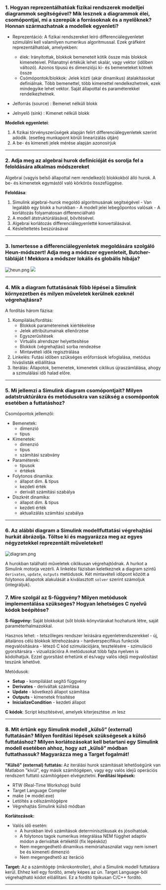### 1. Hogyan reprezentálhatóak fizikai rendszerek modelljei diagrammok segítségével? Mik lesznek a diagrammok élei, csomópontjai, mi a szerepük a forrásoknak és a nyelőknek? Honnan származhatnak a modellek egyenleti?
 - Reprezentáció: A fizikai rendszereket leíró differenciálegyenletet szimulálni kell valamilyen numerikus algoritmussal. Ezek gráfként reprezentálhatóak, amelyekben:
	 - élek: Irányítottak, blokkok bemeneteit kötik össze más blokkok kimeneteivel. Pillanatnyi értékük lehet skalár, vagy vektor (időben változó). Azonos típusú és dimenziójú ki- és bemeneteket kötnek össze
	 - Csómópontok/blokkok: Jelek közti (akár dinamikus) átalakításokat definiálnak. Több bemenettel, több kimenettel rendelkezhetnek, ezek mindegyike lehet vektor. Saját állapottal és paraméterekkel rendelkezhetnek.


- Jelforrás (source) : Bemenet nélküli blokk
- Jelnyelő (sink) : Kimenet nélküli blokk

**Modellek egyenletei**:
1. A fizikai törvényszerűségek alapján felírt differenciálegyenletek szerint adódik. (esetleg munkapont körüli linearizálás útján)
2. A be- és kimeneti jelek  mérése alapján azonosírjuk
---
### 2. Adja meg az algebrai hurok definícióját és sorolja fel a feloldására alkalmas módszereket
Algebrai (vagyis belső állapottal nem rendelkező) blokkokból álló hurok. A be- és kimenetek egymástól való körkörös összefüggése.

**Feloldása**: 
1. Simulink algebrai-hurok megoldó algoritmusának segítségével
		- Van legalább egy blokk a hurokban
		- A modell jelei lebegőpontos valósak
		- A korlátozás folyamatosan differenciálható
2. A modell átstruktúrálásával, bővítésével.
3. Algebrai korlátozás differenciálegyenletté konvertálásával.
4. Késlelteltetés beszúrásával
----
### 3. Ismertesse a differenciálegyenletek megoldására szolgáló Heun-módszert! Adja meg a módszer egyenleteit, Butcher-tábláját ! Mekkora a módszer lokális és globális hibája?
![heun.png](https://i.loli.net/2018/10/29/5bd6159737668.png)
![](https://i.loli.net/2018/10/29/5bd6170077158.png)

---
### 4. Mik a diagram futtatásának főbb lépései a Simulink környezetben és milyen műveletek kerülnek ezeknél végrehajtásra?

A fordítás három fázisa:
1. Kompilálás/fordítás: 
	- Blokkok paramétereinek kiértékelése
	- Jelek attribútumainak ellenőrzése
	- Egyszerűsítések
	- Virtuális alrendszer helyettesítése
	- Blokkok (végrehajtási) sorba rendezése
	- Mintavételi idők regisztrálása
2. Linkelés: Futási időben szükséges erőforrások lefoglalása, metódus híváslisták előállítása 
3. Iterálás: Állapotok, bemenetek, kimenetek ciklikus újraszámlálása, ahogy a szimulálási idő halad előre.

---

### 5. Mi jellemzi a Simulink diagram csomópontjait? Milyen adatstruktúrákra és metódusokra van szükség a csomópontok esetében a futtatáshoz?


Csomópontok jellemzői:
- Bemenetek:
	- dimenzió
	- típus
- Kimenetek:
	- dimenzió
	- típus
	- számítási szabvány
- Paraméterek:
	- típusok
	- értékek
- Folytonos dinamika:
	- állapot dim. & típus
	- kezdeti érték
	- derivált számítási szabálya
- Diszkrét dinamika:
	- állapot dim. & típus
	- kezdeti érték
	- aktualizálás számítási szabálya

---
### 6. Az alábbi diagram a Simulink modellfuttatási végrehajtási hurkát ábrázolja. Töltse ki és magyarázza meg az egyes négyzetekkel reprezentált műveleteket! 

![diagram.png](https://i.loli.net/2018/10/29/5bd6180ba4ee1.png)


A hurokban található műveletek ciklikusan végrehajtódnak. A hurkot a Simulink motorja vezérli. A linkelési fázisban keletkeznek a diagram szintű `derivates`, `update`, `outputs` metódusok. Két mintavételi időpont között a folytonos állapotok alakulását  a kiválasztott `solver` szerint számoljuk (integráljuk).

### 7. Mire szolgál az S-függvény? Milyen metódusok implementálása szükséges? Hogyan lehetséges C nyelvű kódok beépítése?

**S-függvény:** Saját blokkokat (sőt blokk-könyvtárakat hozhatunk létre, saját paraméterhalmazokkal.

Hasznos lehet:
	- tetszőleges rendszer leírására egyenletrendszerekkel
	- új, általános célú blokkok létrehozására
	- hardverspecifikus funkciók megvalósítására
	- létező C kód szimulációjára, tesztelésére
	- szimuláció gyorsítársára
	- vizualizációra
A metódusokat több fajta nyelven is kódolhatjuk. Ezzel gyorsítást érhetünk el és/vagy valós idejű megvalósítást teszünk lehetővé.

Metódusok:
- **Setup** - kompilálást segítő függvény
- **Derivates** - deriváltak számítása
- **Update** - következő állapot számítása
- **Outputs** - kimenetek frissítése
- **InicializeCondition** - kezdeti állapot

__C kódok__: Script készítésével, amelyek kiterjesztése .m lesz 

---
### 8. Mit értünk egy Simulink modell „külső” (external) futtatásán? Milyen fordítási lépések szükségesek a külső futtatáshoz? Milyen korlátozásokat kell betartani egy Simulink modell esetében ahhoz, hogy azt „külső” módban futtathassuk? Magyarázza meg a Target fogalmát!

**"Külső" (external) futtatás:** Az iterálási hurok számításait lehetőségünk van Matlabon "kívül", egy másik számítógépen, vagy egy valós idejű operációs rendszert futtató számítógépen elvégeztetni.
**Fordítási lépések:**
- RTW (Real-Time Workshop) build
- Target Language Compiler
- make (=> model.exe) 
- Letöltés a célszámítógépre
- Végrehajtás Simulink külső módban

**Korlátozások:**
- Valós idő esetén:
	- A hurokban lévő számítások determinisztikusak és jósolhatóak.
	- A folytonos tagok numerikus integrálása NEM függhet adaptív módon a deriváltak értékétől (fix lépésköz)
	- Nem megengedhető dinamikus memóriahasználat vagy nem ismert be és kimeneti dimenzió
	- Nem megengedhető az iteráció

**Target:** Az a számítógép (mikrokontroller), ahol a Simulink modell futtatásra kerül. Ehhez kell egy fordító, amely képes az ún. Target Language-ből végrehajtható kódot előállítani. Ez a fordító tipikusan C/C++ fordító.

---

<!--stackedit_data:
eyJwcm9wZXJ0aWVzIjoiZXh0ZW5zaW9uczpcbiAgcHJlc2V0Oi
Bjb21tb25tYXJrXG4iLCJoaXN0b3J5IjpbLTQ4MTgxNTEyMCwx
MDQ5MTUyMzk4LC00MjY4NjIwMTYsLTEzMDczMTM3OTcsNjE0NT
I4MDc1LC0zNzI1MTc5NjldfQ==
-->